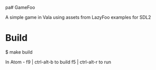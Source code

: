 pa# GameFoo

A simple game in Vala using assets from LazyFoo examples for SDL2





# Build
$ make build

In Atom -
  f9 | ctrl-alt-b to build
  f5 | ctrl-alt-r to run
